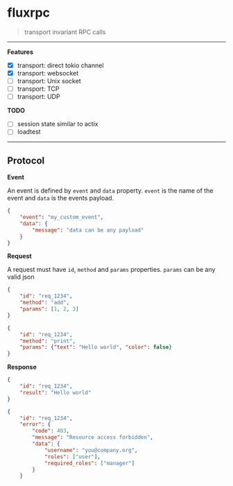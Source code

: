 # fluxrpc

> transport invariant RPC calls

---

**Features**

- [x] transport: direct tokio channel
- [x] transport: websocket
- [ ] transport: Unix socket
- [ ] transport: TCP
- [ ] transport: UDP

**TODO**

- [ ] session state similar to actix
- [ ] loadtest

---

## Protocol

**Event**

An event is defined by `event` and `data` property.
`event` is the name of the event and `data` is the events payload.

```json
{
    "event": "my_custom_event",
    "data": {
        "message": "data can be any payload"
    }
}
```

**Request**

A request must have `id`, `method` and `params` properties.
`params` can be any valid json

```json
{
    "id": "req_1234",
    "method": "add",
    "params": [1, 2, 3]
}
```

```json
{
    "id": "req_1234",
    "method": "print",
    "params": {"text": "Hello world", "color": false}
}
```

**Response**

```json
{
    "id": "req_1234",
    "result": "Hello world"
}
```

```json
{
    "id": "req_1234",
    "error": {
        "code": 403,
        "message": "Resource access forbidden",
        "data": {
            "username": "you@company.org",
            "roles": ["user"],
            "required_roles": ["manager"]
        }
    }
```
